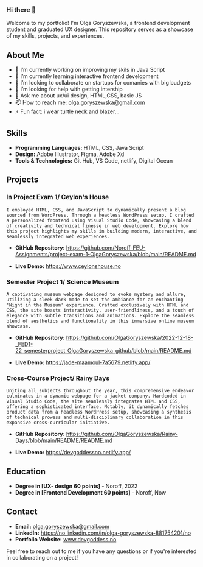 ### Hi there 👋

Welcome to my portfolio! I'm Olga Goryszewska, a frontend development student and graduated UX designer. This repository serves as a showcase of my skills, projects, and experiences.

## About Me

- 🔭 I’m currently working on improving my skils in Java Script
- 🌱 I’m currently learning interactive frontend development
- 👯 I’m looking to collaborate on startups for comanies with big budgets
- 🤔 I’m looking for help with getting intership
- 💬 Ask me about ux/ui design, HTML,CSS, basic JS
- 📫 How to reach me: olga.goryszewska@gmail.com
- ⚡ Fun fact: i wear turtle neck and blazer...

## Skills

- **Programming Languages:** HTML, CSS, Java Script
- **Design:** Adobe Illustrator, Figma, Adobe Xd
- **Tools & Technologies:** Git Hub, VS Code, netlify, Digital Ocean

## Projects

### In Project Exam 1/ Ceylon's House

    I employed HTML, CSS, and JavaScript to dynamically present a blog sourced from WordPress. Through a headless WordPress setup, I crafted a personalized frontend using Visual Studio Code, showcasing a blend of creativity and technical finesse in web development. Explore how this project highlights my skills in building modern, interactive, and seamlessly integrated web experiences.

- **GitHub Repository:** https://github.com/Noroff-FEU-Assignments/project-exam-1-OlgaGoryszewska/blob/main/README.md

- **Live Demo:** https://www.ceylonshouse.no

### Semester Project 1/ Science Museum

    A captivating museum webpage designed to evoke mystery and allure, utilizing a sleek dark mode to set the ambiance for an enchanting 'Night in the Museum' experience. Crafted exclusively with HTML and CSS, the site boasts interactivity, user-friendliness, and a touch of elegance with subtle transitions and animations. Explore the seamless blend of aesthetics and functionality in this immersive online museum showcase.

- **GitHub Repository:** https://github.com/OlgaGoryszewska/2022-12-18-_FED1-22_semesterproject_OlgaGoryszewska_github/blob/main/README.md

- **Live Demo:** https://jade-maamoul-7a5679.netlify.app/

### Cross-Course Project/ Rainy Days

    Uniting all subjects throughout the year, this comprehensive endeavor culminates in a dynamic webpage for a jacket company. Hardcoded in Visual Studio Code, the site seamlessly integrates HTML and CSS, offering a sophisticated interface. Notably, it dynamically fetches product data from a headless WordPress setup, showcasing a synthesis of technical prowess and multi-disciplinary collaboration in this expansive cross-curricular initiative.

- **GitHub Repository:** https://github.com/OlgaGoryszewska/Rainy-Days/blob/main/README/README.md

- **Live Demo:** https://devgoddessno.netlify.app/

## Education

- **Degree in [UX- design 60 points]** - Noroff, 2022
- **Degree in [Frontend Development 60 points]** - Noroff, Now

## Contact

- **Email:** olga.goryszewska@gmail.com
- **LinkedIn:** https://no.linkedin.com/in/olga-goryszewska-881754201/no
- **Portfolio Website:** www.devgoddess.no

Feel free to reach out to me if you have any questions or if you're interested in collaborating on a project!






